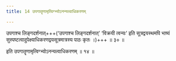 ```yaml
---
title: 14 उपगातॄणामृत्विग्भ्योऽनन्यत्वाधिकरणम्

---
```


उपगाश्च लिङ्गदर्शनात्+++(‘उपगाश्च लिङ्गदर्शनात्’ ‘विक्रयी त्वन्यः’ इति सूत्रद्वयस्थमपि भाष्यं सुस्पष्टत्वादुपेक्ष्याधिकरणद्वयसूत्रमात्रस्य पाठः कृतः ।)+++ ॥ ३० ॥

इति उपगातॄणामृत्विग्भ्योऽनन्यत्वाधिकरणम् ॥ १४ ॥
